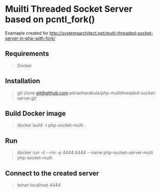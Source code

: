 Muilti Threaded Socket Server based on pcntl_fork()
====================
Examaple created for http://systemsarchitect.net/multi-threaded-socket-server-in-php-with-fork/


Requirements
---------------------
> Docker

Installation
---------------------
> git clone git@github.com:adrianharabula/php-multithreaded-socket-server.git

Build Docker image
---------------------
> docker build -t php-socket-multi .

Run
---------------------
> docker run -it --rm -p 4444:4444 --name php-socket-server-multi php-socket-multi


Connect to the created server
---------------------
> telnet localhost 4444


